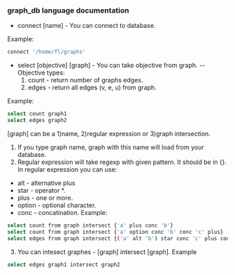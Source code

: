 ### graph_db language documentation

- connect [name] - You can connect to database.

Example:
```sh
connect '/home/fl/graphs'
```
- select [objective] [graph] - You can take objective from graph.
--Objective types:
   1) count - return number of graphs edges.
   2) edges - return all edges (v, e, u)  from graph.

Example:
```sh
select count graph1
select edges graph2
```
[graph] can be a 1)name, 2)regular expression or 3)graph intersection.
1) If you type graph name, graph with this name will load from your database.
2) Regular expression will take regexp with given pattern. It should be in  {}.
In regular expression you can use:
- alt - alternative plus
- star - operator *.
- plus - one or more.
- option - optional character.
- conc - concatination.
Example:
```sh
select count from graph intersect {'a' plus conc 'b'}
select count from graph intersect {'a' option conc 'b' conc 'c' plus}
select edges from graph intersect {('a' alt 'b') star conc 'c' plus conc 'd' plus}
```
3) You can intesect graphes - [graph] intersect [graph].
Example
```sh
select edges graph1 intersect graph2
```
